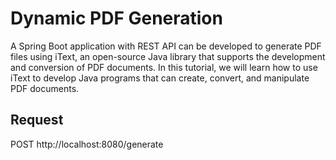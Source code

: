 # Dynamic PDF Generation

A Spring Boot application with REST API can be developed to generate PDF files using iText, an open-source Java library that supports the development and conversion of PDF documents. In this tutorial, we will learn how to use iText to develop Java programs that can create, convert, and manipulate PDF documents.
## Request
POST http://localhost:8080/generate
